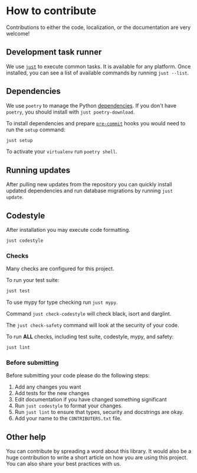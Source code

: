 # How to contribute

Contributions to either the code, localization, or the documentation are very welcome!

## Development task runner

We use [`just`](https://github.com/casey/just) to execute common tasks. It is available for any platform. Once installed, you can see a list of available commands by running `just --list`.

## Dependencies

We use `poetry` to manage the Python [dependencies](https://github.com/python-poetry/poetry).
If you don't have `poetry`, you should install with `just poetry-download`.

To install dependencies and prepare [`pre-commit`](https://pre-commit.com/) hooks you would need to run the `setup` command:

```bash
just setup
```

To activate your `virtualenv` run `poetry shell`.

## Running updates

After pulling new updates from the repository you can quickly install updated dependencies and run database migrations by running `just update`.

## Codestyle

After installation you may execute code formatting.

```bash
just codestyle
```

### Checks

Many checks are configured for this project.

To run your test suite:

```bash
just test
```

To use mypy for type checking run `just mypy`.

Command `just check-codestyle` will check black, isort and darglint.

The `just check-safety` command will look at the security of your code.

To run **ALL** checks, including test suite, codestyle, mypy, and safety:

```bash
just lint
```

### Before submitting

Before submitting your code please do the following steps:

1. Add any changes you want
2. Add tests for the new changes
3. Edit documentation if you have changed something significant
4. Run `just codestyle` to format your changes.
5. Run `just lint` to ensure that types, security and docstrings are okay.
6. Add your name to the `CONTRIBUTERS.txt` file.

## Other help

You can contribute by spreading a word about this library.
It would also be a huge contribution to write
a short article on how you are using this project.
You can also share your best practices with us.
